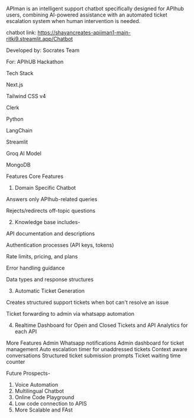 APIman is an intelligent support chatbot specifically designed for APIhub users, combining AI-powered assistance with an automated ticket escalation system when human intervention is needed.


chatbot link: https://shayancreates-apiiman1-main-ritki9.streamlit.app/Chatbot

Developed by: Socrates Team

For: APIhUB Hackathon

Tech Stack

Next.js

Tailwind CSS v4

Clerk

Python

LangChain

Streamlit

Groq AI Model

MongoDB

Features
Core Features

1. Domain Specific Chatbot

Answers only APIhub-related queries

Rejects/redirects off-topic questions

2. Knowledge base includes-

API documentation and descriptions

Authentication processes (API keys, tokens)

Rate limits, pricing, and plans

Error handling guidance

Data types and response structures

3. Automatic Ticket Generation

Creates structured support tickets when bot can't resolve an issue

Ticket forwarding to admin via whatsapp automation

4. Realtime Dashboard for Open and Closed Tickets and API Analytics for each API

More Features
Admin Whatsapp notifications
Admin dashboard for ticket management
Auto escalation timer for unaddressed tickets
Context aware conversations
Structured ticket submission prompts
Ticket waiting time counter

Future Prospects-

1. Voice Automation
2. Multilingual Chatbot
3. Online Code Playground
4. Low code connection to APIS
5. More Scalable and FAst


